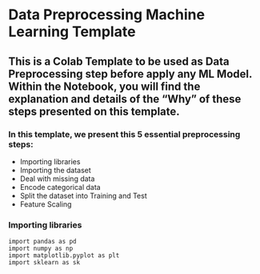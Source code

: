 # Data Preprocessing Machine Learning Template

## This is a Colab Template to be used as Data Preprocessing step before apply any ML Model. Within the Notebook, you will find the explanation and details of the “Why” of these steps presented on this template.

### In this template, we present this 5 essential preprocessing steps: 

 - Importing libraries
 - Importing the dataset
 - Deal with missing data
 - Encode categorical data
 - Split the dataset into Training and Test
 - Feature Scaling
 
### Importing libraries

```
import pandas as pd
import numpy as np
import matplotlib.pyplot as plt
import sklearn as sk

```


